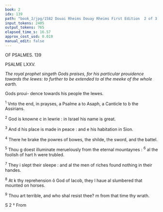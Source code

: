 ```yaml
---
book: 2
idx: 139
path: "book_2/jpg/1582 Douai Rheims Douay Rheims First Edition  2 of 3 1610 Old Testament.pdf-139.jpg"
input_tokens: 2405
output_tokens: 765
elapsed_time_s: 16.57
approx_cost_usd: 0.019
manual_edit: false
---
```

OF PSALMES. 139

PSALME LXXV.

*The royal prophet singeth Gods praises, for his particular prouidence towards the Iewes: to further to be extended to al the meeke of the whole earth.*

<aside>Gods proui-
dence towards
his people
the Iewes.</aside>

<sup>1</sup> Vnto the end, in prayses, a Psalme a to Asaph, a Canticle to b the Assirians.

[^1]: a For the congregation of faithful and godlie people. b Amongst others, one notorious example of Gods prouidence is recorded of an hundred fourescore & fiue thousand Assirians, slaine in one night by an Angel. 4. Reg. 19.

<sup>2</sup> God is knowne c in Iewrie : in Israel his name is great.

[^2]: c God was not only knowen in general, as to pagane Philosophers, and some others, but more particularly to the Iewes, the issue of Abraham, Isaac, and Iacob, by his special benefites towards them.

<sup>3</sup> And d his place is made in peace : and e his habitation in Sion.

[^3]: d God suffering al other nations to erre for their sinnes, in their fond phantesies of false goddes, reserued the Israel.tes for his Church, e establishing the principalitie thereof in Sion.

<sup>4</sup> There he brake the powres of bowes, the shilde, the sword, and the battel.

[^4]: f For obtaining and conseruing of Sion from wicked Infidels, God ouerthrewe al sortes of contrarie forces.

<sup>5</sup> Thou g doest illuminate meruelously from the eternal mountaynes : <sup>6</sup> al the foolish of hart h were trubled.

[^5]: g God not only gaue his people temporal victories ouer their enemies, but also illuminated their mindes with knowlege of true religion: h where others remained in mind, hearing the truth, but are not conuerted through their obstinate follie.

<sup>7</sup> They i slept their sleepe : and al the men of riches found nothing in their handes.

[^6]: i Worldlie men in former centuries as in a sleepe, passe ouer this life, and afterwards find themselues excluded from heauen, for lacke of merites, and good workes, with the foolish virgins.

<sup>8</sup> At k thy reprehension ô God of Iacob, they l haue al slumbered that mounted on horses.

[^7]: k God vndertaking the defence of his people, and threatning the aduerse part, l they failed in courage, as men ouercome with drowsines of sleepe.

<sup>9</sup> Thou art terrible, and who shal resist thee? m from that time thy wrath.

[^8]: m Euen from the first notice of thy wil, the aduersaries were deiected, fearing thy potent wrath.

S 2                                † From